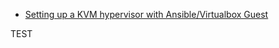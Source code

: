 - [Setting up a KVM hypervisor with Ansible/Virtualbox Guest](https://github.com/sgaudet/sgaudet.github.io/blob/master/rhel-kvm-ansible-vbox.md)


TEST
